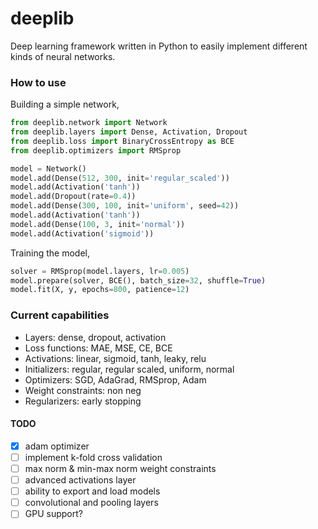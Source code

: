 # deeplib
Deep learning framework written in Python to easily implement different kinds of neural networks.

### How to use
Building a simple network,
```py
from deeplib.network import Network
from deeplib.layers import Dense, Activation, Dropout
from deeplib.loss import BinaryCrossEntropy as BCE
from deeplib.optimizers import RMSprop

model = Network()
model.add(Dense(512, 300, init='regular_scaled'))
model.add(Activation('tanh'))
model.add(Dropout(rate=0.4))
model.add(Dense(300, 100, init='uniform', seed=42))
model.add(Activation('tanh'))
model.add(Dense(100, 3, init='normal'))
model.add(Activation('sigmoid'))
```

Training the model,
```py
solver = RMSprop(model.layers, lr=0.005)
model.prepare(solver, BCE(), batch_size=32, shuffle=True)
model.fit(X, y, epochs=800, patience=12)
```

### Current capabilities
 - Layers: dense, dropout, activation
 - Loss functions: MAE, MSE, CE, BCE
 - Activations: linear, sigmoid, tanh, leaky, relu
 - Initializers: regular, regular scaled, uniform, normal
 - Optimizers: SGD, AdaGrad, RMSprop, Adam
 - Weight constraints: non neg
 - Regularizers: early stopping

#### TODO
 - [X] adam optimizer
 - [ ] implement k-fold cross validation
 - [ ] max norm & min-max norm weight constraints
 - [ ] advanced activations layer
 - [ ] ability to export and load models
 - [ ] convolutional and pooling layers
 - [ ] GPU support?
